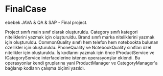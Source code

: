 # FinalCase
ebebek JAVA &amp; QA &amp; SAP - Final project.

Project sınıfı main sınıf olarak oluşturuldu.
Category sınıfı kategori niteliklerini yazmak için oluşturuldu.
Brand sınıfı marka niteliklerini yazmak için oluşturuldu.
CommonQuality sınıfı hem telefon hem notebookta bulunan özellikler için oluşturuldu.
PhoneQuality ve NotebookQuality sınıfları özel nitelikler için oluşturuldu.
İş kodlarını yazmak için önce IProductService ve ICategoryService interfacelerine istenen operasyonşlar eklendi.
Bu operasyonlar kendi gruplarına yani ProductManager ve CategoryManager'a bağlanıp kodların çalışma biçimi yazıldı.
